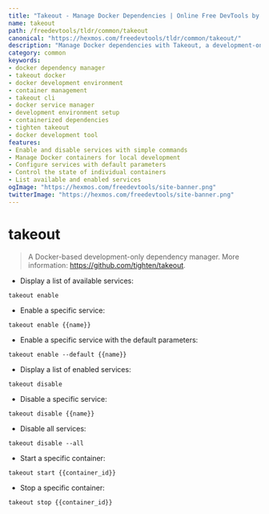 ```yaml
---
title: "Takeout - Manage Docker Dependencies | Online Free DevTools by Hexmos"
name: takeout
path: /freedevtools/tldr/common/takeout
canonical: "https://hexmos.com/freedevtools/tldr/common/takeout/"
description: "Manage Docker dependencies with Takeout, a development-only dependency manager. Simplify environment setup and streamline your workflow with this free online tool, no registration required."
category: common
keywords:
- docker dependency manager
- takeout docker
- docker development environment
- container management
- takeout cli
- docker service manager
- development environment setup
- containerized dependencies
- tighten takeout
- docker development tool
features:
- Enable and disable services with simple commands
- Manage Docker containers for local development
- Configure services with default parameters
- Control the state of individual containers
- List available and enabled services
ogImage: "https://hexmos.com/freedevtools/site-banner.png"
twitterImage: "https://hexmos.com/freedevtools/site-banner.png"
---
```


# takeout

> A Docker-based development-only dependency manager.
> More information: <https://github.com/tighten/takeout>.

- Display a list of available services:

`takeout enable`

- Enable a specific service:

`takeout enable {{name}}`

- Enable a specific service with the default parameters:

`takeout enable --default {{name}}`

- Display a list of enabled services:

`takeout disable`

- Disable a specific service:

`takeout disable {{name}}`

- Disable all services:

`takeout disable --all`

- Start a specific container:

`takeout start {{container_id}}`

- Stop a specific container:

`takeout stop {{container_id}}`
